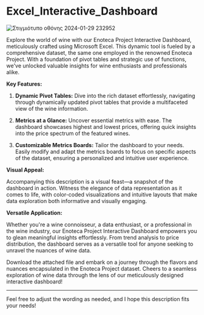 # Excel_Interactive_Dashboard



![Στιγμιότυπο οθόνης 2024-01-29 232952](https://github.com/st9ho3/Excel_Interactive_Dashboard/assets/148724871/eba12371-231e-4259-8f8d-c2892ca6eec4)


Explore the world of wine with our Enoteca Project Interactive Dashboard, meticulously crafted using Microsoft Excel. This dynamic tool is fueled by a comprehensive dataset, the same one employed in the renowned Enoteca Project. With a foundation of pivot tables and strategic use of functions, we've unlocked valuable insights for wine enthusiasts and professionals alike.

**Key Features:**

1. **Dynamic Pivot Tables:** Dive into the rich dataset effortlessly, navigating through dynamically updated pivot tables that provide a multifaceted view of the wine information.

2. **Metrics at a Glance:** Uncover essential metrics with ease. The dashboard showcases highest and lowest prices, offering quick insights into the price spectrum of the featured wines.

3. **Customizable Metrics Boards:** Tailor the dashboard to your needs. Easily modify and adapt the metrics boards to focus on specific aspects of the dataset, ensuring a personalized and intuitive user experience.

**Visual Appeal:**

Accompanying this description is a visual feast—a snapshot of the dashboard in action. Witness the elegance of data representation as it comes to life, with color-coded visualizations and intuitive layouts that make data exploration both informative and visually engaging.

**Versatile Application:**

Whether you're a wine connoisseur, a data enthusiast, or a professional in the wine industry, our Enoteca Project Interactive Dashboard empowers you to glean meaningful insights effortlessly. From trend analysis to price distribution, the dashboard serves as a versatile tool for anyone seeking to unravel the nuances of wine data.

Download the attached file and embark on a journey through the flavors and nuances encapsulated in the Enoteca Project dataset. Cheers to a seamless exploration of wine data through the lens of our meticulously designed interactive dashboard!

--- 



Feel free to adjust the wording as needed, and I hope this description fits your needs!
